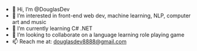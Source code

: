 - 👋 Hi, I’m @DouglasDev
- 👀 I’m interested in front-end web dev, machine learning, NLP, computer art and music
- 🌱 I’m currently learning C# .NET
- 💞️ I’m looking to collaborate on a language learning role playing game
- 📫 Reach me at: douglasdev8888@gmail.com
